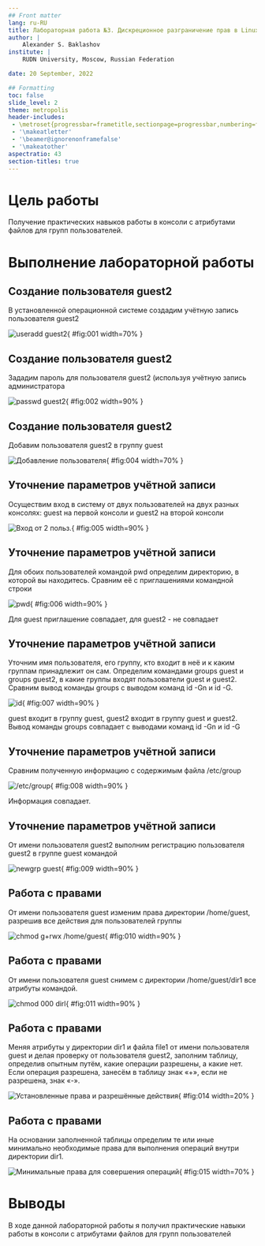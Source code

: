 ```yaml
---
## Front matter
lang: ru-RU
title: Лабораторная работа №3. Дискреционное разграничение прав в Linux. Два пользователя.
author: |
	Alexander S. Baklashov
institute: |
	RUDN University, Moscow, Russian Federation

date: 20 September, 2022

## Formatting
toc: false
slide_level: 2
theme: metropolis
header-includes: 
 - \metroset{progressbar=frametitle,sectionpage=progressbar,numbering=fraction}
 - '\makeatletter'
 - '\beamer@ignorenonframefalse'
 - '\makeatother'
aspectratio: 43
section-titles: true
---
```


# Цель работы

Получение практических навыков работы в консоли с атрибутами файлов для групп пользователей.

# Выполнение лабораторной работы

## Создание пользователя guest2

В установленной операционной системе создадим учётную запись пользователя guest2

![useradd guest2](image/1.png){ #fig:001 width=70% }

## Создание пользователя guest2

Зададим пароль для пользователя guest2 (используя учётную запись администратора

![passwd guest2](image/2.png){ #fig:002 width=90% }

## Создание пользователя guest2

Добавим пользователя guest2 в группу guest

![Добавление пользователя](image/4.png){ #fig:004 width=70% }

## Уточнение параметров учётной записи

Осуществим вход в систему от двух пользователей на двух разных консолях: guest на первой консоли и guest2 на второй консоли

![Вход от 2 польз.](image/5.png){ #fig:005 width=90% }

## Уточнение параметров учётной записи

Для обоих пользователей командой pwd определим директорию, в которой вы находитесь. Сравним её с приглашениями командной строки

![pwd](image/6.png){ #fig:006 width=90% }

Для guest приглашение совпадает, для guest2 - не совпадает

## Уточнение параметров учётной записи

Уточним имя пользователя, его группу, кто входит в неё и к каким группам принадлежит он сам. Определим командами groups guest и groups guest2, в какие группы входят пользователи guest и guest2. Сравним вывод команды groups с выводом команд id -Gn и id -G. 

![id](image/7.png){ #fig:007 width=90% }

guest входит в группу guest, guest2 входит в группу guest и guest2. Вывод команды groups совпадает с выводами команд id -Gn и id -G

## Уточнение параметров учётной записи

Сравним полученную информацию с содержимым файла /etc/group 

![/etc/group](image/8.png){ #fig:008 width=90% }

Информация совпадает.

## Уточнение параметров учётной записи

От имени пользователя guest2 выполним регистрацию пользователя guest2 в группе guest командой 

![newgrp guest](image/9.png){ #fig:009 width=90% }

## Работа с правами

От имени пользователя guest изменим права директории /home/guest,
разрешив все действия для пользователей группы 

![chmod g+rwx /home/guest](image/10.png){ #fig:010 width=90% }

## Работа с правами

От имени пользователя guest снимем с директории /home/guest/dir1 все атрибуты командой.

![chmod 000 dirl](image/11.png){ #fig:011 width=90% }

## Работа с правами

Меняя атрибуты у директории dir1 и файла file1 от имени пользователя guest и делая проверку от пользователя guest2, заполним таблицу, определив опытным путём, какие операции разрешены, а какие нет. Если операция разрешена, занесём в таблицу знак «+», если не разрешена,
знак «-».

![Установленные права и разрешённые действия](image/14.png){ #fig:014 width=20% }

## Работа с правами

На основании заполненной таблицы определим те или иные минимально необходимые права для выполнения операций внутри директории dir1.

![Минимальные права для совершения операций](image/15.png){ #fig:015 width=70% }

# Выводы

В ходе данной лабораторной работы я получил практические навыки работы в консоли с атрибутами файлов для групп пользователей